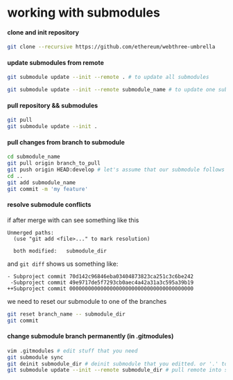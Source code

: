 # working with submodules

#### clone and init repository 

```bash
git clone --recursive https://github.com/ethereum/webthree-umbrella
```

#### update submodules from remote

```bash
git submodule update --init --remote . # to update all submodules
```

```bash
git submodule update --init --remote submodule_name # to update one submodule
```

#### pull repository && submodules

```bash
git pull
git submodule update --init .
```

#### pull changes from branch to submodule

```bash
cd submodule_name
git pull origin branch_to_pull
git push origin HEAD:develop # let's assume that our submodule follows develop branch
cd ..
git add submodule_name
git commit -m 'my feature'
```

#### resolve submodule conflicts

if after merge with can see something like this

```
Unmerged paths:
  (use "git add <file>..." to mark resolution)

  both modified:   submodule_dir
```

and `git diff` shows us something like:

```
- Subproject commit 70d142c96846eba03404873823ca251c3c6be242
 -Subproject commit 49e9717de5f7293cb0aec4a42a31a3c595a39b19
++Subproject commit 0000000000000000000000000000000000000000
```

we need to reset our submodule to one of the branches

```bash
git reset branch_name -- submodule_dir
git commit
```

#### change submodule branch permanently (in .gitmodules)

```bash
vim .gitmodules # edit stuff that you need
git submodule sync
git deinit submodule_dir # deinit submodule that you editted. or '.' to deinit all
git submodule update --init --remote submodule_dir # pull remote into submodule
```